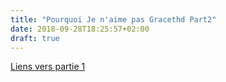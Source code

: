 ```yaml
---
title: "Pourquoi Je n'aime pas Gracethd Part2"
date: 2018-09-28T18:25:57+02:00
draft: true
---
```


[Liens vers partie 1](/posts/pourquoi-je-aime-pas-gracethd-part1)

